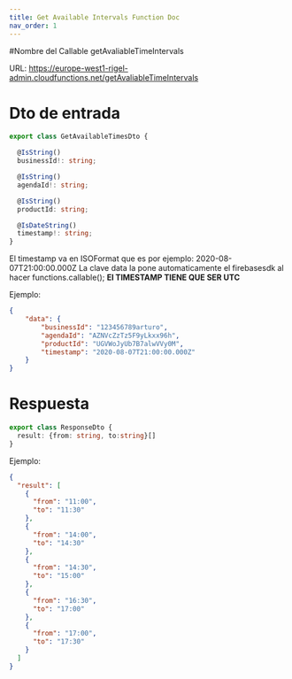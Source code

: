 ```yaml
---
title: Get Available Intervals Function Doc
nav_order: 1
---
```


#Nombre del Callable
getAvaliableTimeIntervals

URL: https://europe-west1-rigel-admin.cloudfunctions.net/getAvaliableTimeIntervals



# Dto de entrada
```ts
export class GetAvailableTimesDto {

  @IsString()
  businessId!: string;

  @IsString()
  agendaId!: string;

  @IsString()
  productId: string;

  @IsDateString()
  timestamp!: string;
}

```

El timestamp va en ISOFormat que es por ejemplo: 2020-08-07T21:00:00.000Z
La clave data la pone automaticamente el firebasesdk al hacer functions.callable();
<b> El TIMESTAMP TIENE QUE SER UTC </b>

Ejemplo:
```json
{
	"data": {
		"businessId": "123456789arturo",
		"agendaId": "AZNVcZzTz5F9yLkxx96h",
		"productId": "UGVWoJyUb7B7alwVVy0M",
		"timestamp": "2020-08-07T21:00:00.000Z"
	}
}
```

# Respuesta

```ts
export class ResponseDto {
  result: {from: string, to:string}[]
}

```

Ejemplo:

````json
{
  "result": [
    {
      "from": "11:00",
      "to": "11:30"
    },
    {
      "from": "14:00",
      "to": "14:30"
    },
    {
      "from": "14:30",
      "to": "15:00"
    },
    {
      "from": "16:30",
      "to": "17:00"
    },
    {
      "from": "17:00",
      "to": "17:30"
    }
  ]
}
````

